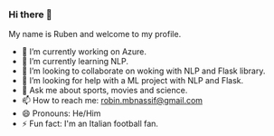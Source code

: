 ### Hi there 👋

My name is Ruben and welcome to my profile.


- 🔭 I’m currently working on Azure.
- 🌱 I’m currently learning NLP.
- 👯 I’m looking to collaborate on woking with NLP and Flask library.
- 🤔 I’m looking for help with a ML project with NLP and Flask.
- 💬 Ask me about sports, movies and science.
- 📫 How to reach me: robin.mbnassif@gmail.com
- 😄 Pronouns: He/Him
- ⚡ Fun fact: I'm an Italian football fan.

